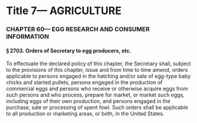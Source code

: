 
# Title 7— AGRICULTURE
### CHAPTER 60— EGG RESEARCH AND CONSUMER INFORMATION
#### § 2703. Orders of Secretary to egg producers, etc.

To effectuate the declared policy of this chapter, the Secretary shall, subject to the provisions of this chapter, issue and from time to time amend, orders applicable to persons engaged in the hatching and/or sale of egg-type baby chicks and started pullets, persons engaged in the production of commercial eggs and persons who receive or otherwise acquire eggs from such persons and who process, prepare for market, or market such eggs, including eggs of their own production, and persons engaged in the purchase, sale or processing of spent fowl. Such orders shall be applicable to all production or marketing areas, or both, in the United States.
